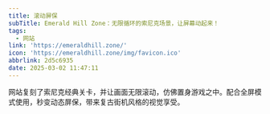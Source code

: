 ```yaml
---
title: 滚动屏保
subTitle: Emerald Hill Zone：无限循环的索尼克场景，让屏幕动起来！
tags:
  - 网站
link: 'https://emeraldhill.zone/'
icon: 'https://emeraldhill.zone/img/favicon.ico'
abbrlink: 2d5c6935
date: 2025-03-02 11:47:11
---
```


网站复刻了索尼克经典关卡，并让画面无限滚动，仿佛置身游戏之中。配合全屏模式使用，秒变动态屏保，带来复古街机风格的视觉享受。